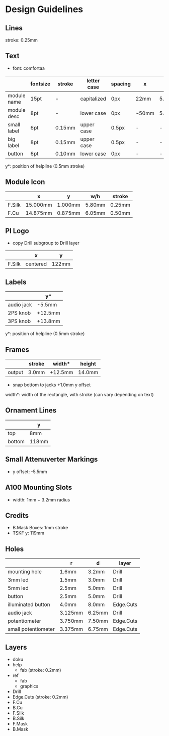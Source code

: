 # Design Guidelines

## Lines

stroke: 0.25mm

## Text

* font: comfortaa

|             | fontsize | stroke | letter case | spacing |     x |    y* |
| ----------- | -------- | ------ | ----------- | ------- | ----- | ----- |
| module name |     15pt |      - | capitalized |     0px |  22mm | 5.7mm |
| module desc |      8pt |      - |  lower case |     0px | ~50mm | 5.7mm |
| small label |      6pt | 0.15mm |  upper case |   0.5px |     - |     - |
| big label   |      8pt | 0.15mm |  upper case |   0.5px |     - |     - |
| button      |      6pt | 0.10mm |  lower case |     0px |     - |     - |

y*: position of helpline (0.5mm stroke)

## Module Icon

|          |        x |       y |    w/h | stroke |
| -------- | -------- | ------- | ------ | ------ |
| F.Silk   | 15.000mm | 1.000mm | 5.80mm | 0.25mm |
| F&#46;Cu | 14.875mm | 0.875mm | 6.05mm | 0.50mm |

## PI Logo

* copy Drill subgroup to Drill layer

|        |        x |     y |
| ------ | -------- | ----- |
| F.Silk | centered | 122mm |

## Labels

|             |       y* |
| ----------- | -------- |
| audio jack  |   -5.5mm |
| 2PS knob    |  +12.5mm |
| 3PS knob    |  +13.8mm |

y*: position of helpline (0.5mm stroke)

## Frames

|        | stroke |  width* | height |
| ------ | ------ | ------- | ------ |
| output |  3.0mm | +12.5mm | 14.0mm |

* snap bottom to jacks +1.0mm y offset

width*: width of the rectangle, with stroke (can vary depending on text)

## Ornament Lines

|        |     y |
| ------ | ----- |
| top    |   8mm |
| bottom | 118mm |

## Small Attenuverter Markings

* y offset: -5.5mm

## A100 Mounting Slots

* width: 1mm + 3.2mm radius

## Credits

* B.Mask Boxes: 1mm stroke
* TSKF y: 119mm

## Holes

|                     |       r |      d | layer     |
| ------------------- | ------- | ------ | --------- |
| mounting hole       |   1.6mm |  3.2mm | Drill     |
| 3mm led             |   1.5mm |  3.0mm | Drill     |
| 5mm led             |   2.5mm |  5.0mm | Drill     |
| button              |   2.5mm |  5.0mm | Drill     |
| illuminated button  |   4.0mm |  8.0mm | Edge.Cuts |
| audio jack          | 3.125mm | 6.25mm | Drill     |
| potentiometer       | 3.750mm | 7.50mm | Edge.Cuts |
| small potentiometer | 3.375mm | 6.75mm | Edge.Cuts |

## Layers

* doku
* help
  * fab (stroke: 0.2mm)
* ref
  * fab
  * graphics
* Drill
* Edge.Cuts (stroke: 0.2mm)
* F&#46;Cu
* B&#46;Cu
* F.Silk
* B.Silk
* F.Mask
* B.Mask
